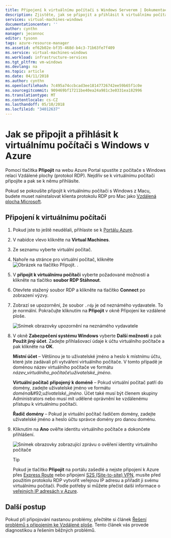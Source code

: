 ```yaml
---
title: Připojení k virtuálnímu počítači s Windows Serverem | Dokumentace Microsoftu
description: Zjistěte, jak se připojit a přihlásit k virtuálnímu počítači s Windows pomocí portálu Azure a modelu nasazení s využitím Resource Manageru.
services: virtual-machines-windows
documentationcenter: ''
author: cynthn
manager: jeconnoc
editor: tysonn
tags: azure-resource-manager
ms.assetid: ef62b02e-bf35-468d-b4c3-71b63fe7f409
ms.service: virtual-machines-windows
ms.workload: infrastructure-services
ms.tgt_pltfrm: vm-windows
ms.devlang: na
ms.topic: article
ms.date: 04/11/2018
ms.author: cynthn
ms.openlocfilehash: 7c495a74ccbcad3ee18147726742ee59b65f1c0e
ms.sourcegitcommit: 909469bf17211be40ea24a981c3e0331ea182996
ms.translationtype: MT
ms.contentlocale: cs-CZ
ms.lasthandoff: 05/10/2018
ms.locfileid: "34012637"
---
```

# <a name="how-to-connect-and-log-on-to-an-azure-virtual-machine-running-windows"></a>Jak se připojit a přihlásit k virtuálnímu počítači s Windows v Azure
Pomocí tlačítka **Připojit** na webu Azure Portal spustíte z počítače s Windows relaci Vzdálené plochy (protokol RDP). Nejdřív se k virtuálnímu počítači připojíte a pak se k němu přihlásíte.

Pokud se pokoušíte připojit k virtuálnímu počítači s Windows z Macu, budete muset nainstalovat klienta protokolu RDP pro Mac jako [Vzdálená plocha Microsoft](https://itunes.apple.com/app/microsoft-remote-desktop/id715768417).

## <a name="connect-to-the-virtual-machine"></a>Připojení k virtuálnímu počítači
1. Pokud jste to ještě neudělali, přihlaste se k [Portálu Azure](https://portal.azure.com/).
2. V nabídce vlevo klikněte na **Virtual Machines**.
3. Ze seznamu vyberte virtuální počítač.
4. Nahoře na stránce pro virtuální počítač, klikněte ![Obrázek na tlačítko Připojit.](./media/connect-logon/connect.png) .
2. V **připojit k virtuálnímu počítači** vyberte požadované možnosti a klikněte na tlačítko **soubor RDP Stáhnout**.
2. Otevřete stažený soubor RDP a klikněte na tlačítko **Connect** po zobrazení výzvy. 
2. Zobrazí se upozornění, že soubor `.rdp` je od neznámého vydavatele. To je normální. Pokračujte kliknutím na **Připojit** v okně Připojení ke vzdálené ploše.
   
    ![Snímek obrazovky upozornění na neznámého vydavatele](./media/connect-logon/rdp-warn.png)
3. V okně **Zabezpečení systému Windows** vyberte **Další možnosti** a pak **Použít jiný účet**. Zadejte přihlašovací údaje k účtu virtuálního počítače a pak klikněte na **OK**.
   
     **Místní účet** – Většinou je to uživatelské jméno a heslo k místnímu účtu, které jste zadávali při vytváření virtuálního počítače. V tomto případě je doménou název virtuálního počítače ve formátu *název_virtuálního_počítače*&#92;*uživatelské_jméno*.  
   
    **Virtuální počítač připojený k doméně** – Pokud virtuální počítač patří do domény, zadejte uživatelské jméno ve formátu *doména*&amp;#92;*uživatelské_jméno*. Účet také musí být členem skupiny Administrators nebo musí mít udělené oprávnění ke vzdálenému přístupu k virtuálnímu počítači.
   
    **Řadič domény** – Pokud je virtuální počítač řadičem domény, zadejte uživatelské jméno a heslo účtu správce domény pro danou doménu.
4. Kliknutím na **Ano** ověřte identitu virtuálního počítače a dokončete přihlášení.
   
   ![Snímek obrazovky zobrazující zprávu o ověření identity virtuálního počítače](./media/connect-logon/cert-warning.png)


   > [!TIP]
   > Pokud je tlačítko **Připojit** na portálu zašedlé a nejste připojení k Azure přes [Express Route](../../expressroute/expressroute-introduction.md) nebo připojení [S2S (Site-to-site) VPN](../../vpn-gateway/vpn-gateway-howto-site-to-site-resource-manager-portal.md), musíte před použitím protokolu RDP vytvořit veřejnou IP adresu a přiřadit ji svému virtuálnímu počítači. Podle potřeby si můžete přečíst další informace o [veřejných IP adresách v Azure](../../virtual-network/virtual-network-ip-addresses-overview-arm.md).
   > 
   > 


## <a name="next-steps"></a>Další postup
Pokud při připojování nastanou problémy, přečtěte si článek [Řešení problémů s připojením ke Vzdálené ploše](troubleshoot-rdp-connection.md?toc=%2fazure%2fvirtual-machines%2fwindows%2ftoc.json). Tento článek vás provede diagnostikou a řešením běžných problémů.

